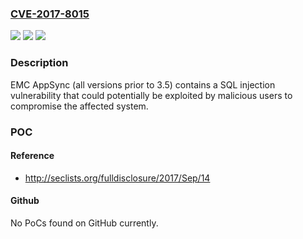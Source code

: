 ### [CVE-2017-8015](https://cve.mitre.org/cgi-bin/cvename.cgi?name=CVE-2017-8015)
![](https://img.shields.io/static/v1?label=Product&message=EMC%20AppSync%20all%20versions%20prior%20to%203.5&color=blue)
![](https://img.shields.io/static/v1?label=Version&message=n%2Fa&color=blue)
![](https://img.shields.io/static/v1?label=Vulnerability&message=SQL%20Injection%20Vulnerability&color=brighgreen)

### Description

EMC AppSync (all versions prior to 3.5) contains a SQL injection vulnerability that could potentially be exploited by malicious users to compromise the affected system.

### POC

#### Reference
- http://seclists.org/fulldisclosure/2017/Sep/14

#### Github
No PoCs found on GitHub currently.

